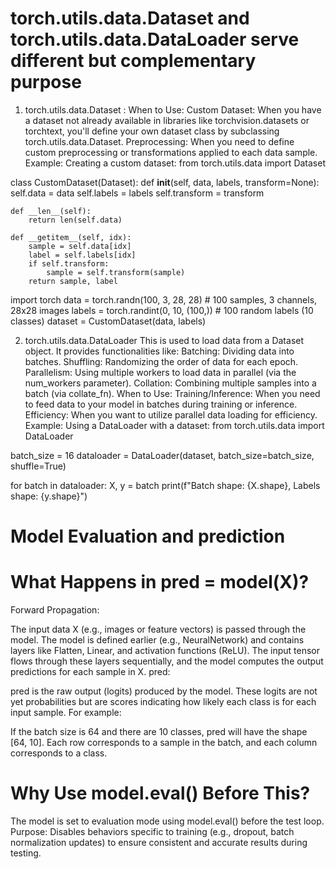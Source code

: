 # torch.utils.data.Dataset and torch.utils.data.DataLoader serve different but complementary purpose
1. torch.utils.data.Dataset :
When to Use:
  Custom Dataset: When you have a dataset not already available in libraries like torchvision.datasets or torchtext, you'll define your own dataset class by           subclassing torch.utils.data.Dataset.
  Preprocessing: When you need to define custom preprocessing or transformations applied to each data sample.
Example:
Creating a custom dataset:
from torch.utils.data import Dataset

class CustomDataset(Dataset):
    def __init__(self, data, labels, transform=None):
        self.data = data
        self.labels = labels
        self.transform = transform

    def __len__(self):
        return len(self.data)

    def __getitem__(self, idx):
        sample = self.data[idx]
        label = self.labels[idx]
        if self.transform:
            sample = self.transform(sample)
        return sample, label
import torch
data = torch.randn(100, 3, 28, 28)  # 100 samples, 3 channels, 28x28 images
labels = torch.randint(0, 10, (100,))  # 100 random labels (10 classes)
dataset = CustomDataset(data, labels)



2. torch.utils.data.DataLoader
This is used to load data from a Dataset object. It provides functionalities like:
   Batching: Dividing data into batches.
  Shuffling: Randomizing the order of data for each epoch.
  Parallelism: Using multiple workers to load data in parallel (via the num_workers parameter).
  Collation: Combining multiple samples into a batch (via collate_fn).
When to Use:
  Training/Inference: When you need to feed data to your model in batches during training or inference.
  Efficiency: When you want to utilize parallel data loading for efficiency.
Example:
Using a DataLoader with a dataset:
from torch.utils.data import DataLoader

batch_size = 16
dataloader = DataLoader(dataset, batch_size=batch_size, shuffle=True)

for batch in dataloader:
    X, y = batch
    print(f"Batch shape: {X.shape}, Labels shape: {y.shape}")


# Model Evaluation and prediction

# What Happens in pred = model(X)?

Forward Propagation:

The input data X (e.g., images or feature vectors) is passed through the model.
The model is defined earlier (e.g., NeuralNetwork) and contains layers like Flatten, Linear, and activation functions (ReLU).
The input tensor flows through these layers sequentially, and the model computes the output predictions for each sample in X.
pred:

pred is the raw output (logits) produced by the model. These logits are not yet probabilities but are scores indicating how likely each class is for each input sample.
For example:

If the batch size is 64 and there are 10 classes, pred will have the shape [64, 10].
Each row corresponds to a sample in the batch, and each column corresponds to a class.

# Why Use model.eval() Before This?
The model is set to evaluation mode using model.eval() before the test loop.
Purpose:
Disables behaviors specific to training (e.g., dropout, batch normalization updates) to ensure consistent and accurate results during testing.


